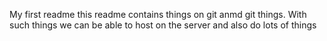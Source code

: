 My first readme
this readme contains things on git anmd git things. With such things we can be able to host on the server and also do lots of things
